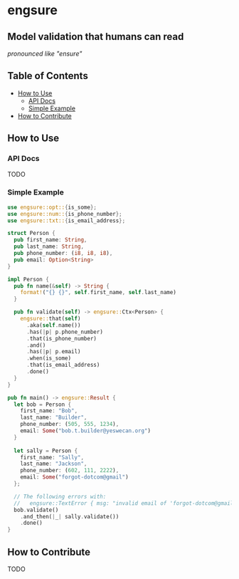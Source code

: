 # engsure
## Model validation that humans can read
_pronounced like "ensure"_

## Table of Contents
- [How to Use](#how-to-use)
  - [API Docs](#api-docs)
  - [Simple Example](#simple-example)
- [How to Contribute](#how-to-contribute)

## How to Use

### API Docs
TODO

### Simple Example
```rust
use engsure::opt::{is_some};
use engsure::num::{is_phone_number};
use engsure::txt::{is_email_address};

struct Person {
  pub first_name: String,
  pub last_name: String,
  pub phone_number: (i8, i8, i8),
  pub email: Option<String>
}

impl Person {
  pub fn name(&self) -> String {
    format!("{} {}", self.first_name, self.last_name)
  }

  pub fn validate(self) -> engsure::Ctx<Person> {
    engsure::that(self)
      .aka(self.name())
      .has(|p| p.phone_number)
      .that(is_phone_number)
      .and()
      .has(|p| p.email)
      .when(is_some)
      .that(is_email_address)
      .done()
  }
}

pub fn main() -> engsure::Result {
  let bob = Person {
    first_name: "Bob",
    last_name: "Builder",
    phone_number: (505, 555, 1234),
    email: Some("bob.t.builder@yeswecan.org")
  }
  
  let sally = Person {
    first_name: "Sally",
    last_name: "Jackson",
    phone_number: (602, 111, 2222),
    email: Some("forgot-dotcom@gmail")
  };

  // The following errors with:
  //   engsure::TextError { msg: "invalid email of 'forgot-dotcom@gmail' in 'Sally Jackson'", .. }
  bob.validate()
    .and_then(|_| sally.validate())
    .done()
}
```

## How to Contribute
TODO

